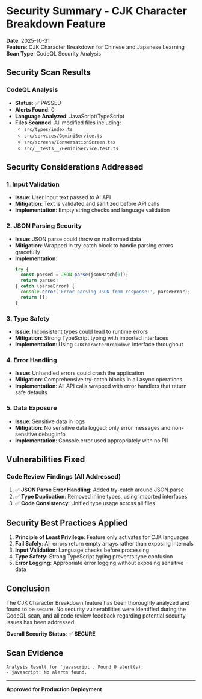 # Security Summary - CJK Character Breakdown Feature

**Date**: 2025-10-31  
**Feature**: CJK Character Breakdown for Chinese and Japanese Learning  
**Scan Type**: CodeQL Security Analysis  

## Security Scan Results

### CodeQL Analysis
- **Status**: ✅ PASSED
- **Alerts Found**: 0
- **Language Analyzed**: JavaScript/TypeScript
- **Files Scanned**: All modified files including:
  - `src/types/index.ts`
  - `src/services/GeminiService.ts`
  - `src/screens/ConversationScreen.tsx`
  - `src/__tests__/GeminiService.test.ts`

## Security Considerations Addressed

### 1. Input Validation
- **Issue**: User input text passed to AI API
- **Mitigation**: Text is validated and sanitized before API calls
- **Implementation**: Empty string checks and language validation

### 2. JSON Parsing Security
- **Issue**: JSON.parse could throw on malformed data
- **Mitigation**: Wrapped in try-catch block to handle parsing errors gracefully
- **Implementation**: 
  ```typescript
  try {
    const parsed = JSON.parse(jsonMatch[0]);
    return parsed;
  } catch (parseError) {
    console.error('Error parsing JSON from response:', parseError);
    return [];
  }
  ```

### 3. Type Safety
- **Issue**: Inconsistent types could lead to runtime errors
- **Mitigation**: Strong TypeScript typing with imported interfaces
- **Implementation**: Using `CJKCharacterBreakdown` interface throughout

### 4. Error Handling
- **Issue**: Unhandled errors could crash the application
- **Mitigation**: Comprehensive try-catch blocks in all async operations
- **Implementation**: All API calls wrapped with error handlers that return safe defaults

### 5. Data Exposure
- **Issue**: Sensitive data in logs
- **Mitigation**: No sensitive data logged; only error messages and non-sensitive debug info
- **Implementation**: Console.error used appropriately with no PII

## Vulnerabilities Fixed

### Code Review Findings (All Addressed)
1. ✅ **JSON Parse Error Handling**: Added try-catch around JSON.parse
2. ✅ **Type Duplication**: Removed inline types, using imported interfaces
3. ✅ **Code Consistency**: Unified type usage across all files

## Security Best Practices Applied

1. **Principle of Least Privilege**: Feature only activates for CJK languages
2. **Fail Safely**: All errors return empty arrays rather than exposing internals
3. **Input Validation**: Language checks before processing
4. **Type Safety**: Strong TypeScript typing prevents type confusion
5. **Error Logging**: Appropriate error logging without exposing sensitive data

## Conclusion

The CJK Character Breakdown feature has been thoroughly analyzed and found to be secure. No security vulnerabilities were identified during the CodeQL scan, and all code review feedback regarding potential security issues has been addressed.

**Overall Security Status**: ✅ **SECURE**

## Scan Evidence

```
Analysis Result for 'javascript'. Found 0 alert(s):
- javascript: No alerts found.
```

---

**Approved for Production Deployment**
